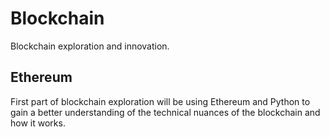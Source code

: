 # Blockchain
Blockchain exploration and innovation.

## Ethereum

First part of blockchain exploration will be using Ethereum and Python to gain a better understanding of the technical nuances of the blockchain and how it works.
